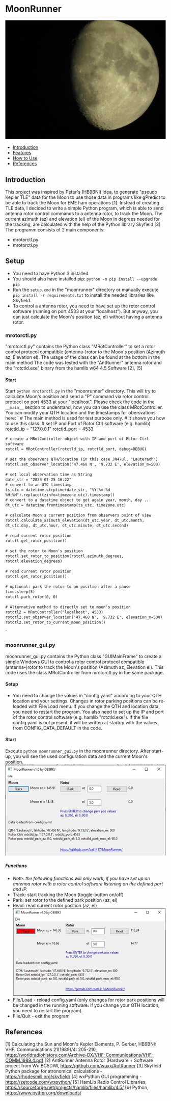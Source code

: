 # MoonRunner
![Pic from Moon per 30.8.2009 by OE9BKJ](https://github.com/bat1417/MoonRunner/blob/main/moonrunner/moon.png)
 * [Introduction](#Introduction)
 * [Features](#Features)
 * [How to Use](#How-to-use)
 * [References](#References)

## Introduction
This project was inspired by Peter's (HB9BNI) idea, to generate "pseudo Kepler TLE" data for the Moon to use those data in programs like gPredict to be able to track the Moon for EME ham operations [1].
Instead of creating TLE data, I decided to write a simple Python program, which is able to send antenna rotor control commands to a antenna rotor, to track the Moon.
The current azimuth (az) and elevation (el) of the Moon in degrees needed for the tracking, are calculated with the help of the Python library Skyfield [3]
The programm consists of 2 main components:
- mrotorctl.py 
- mrotorctl.py

## Setup
- You need to have Python 3 installed.
- You should also have installed pip: `python -m pip install --upgrade pip`
- Run the `setup.cmd` in the "moonrunner" directory or manually execute `pip install -r requirements.txt` to install the needed libraries like Skyfield.
- To control a antenna rotor, you need to have set up the rotor control software (running on port 4533 at your "localhost"). But anyway, you can just calculate the Moon's position (az, el) without having a antenna rotor.

### mrotorctl.py
"mrotorctl.py" contains the Python class "MRotController" to set a rotor control protocol compatible (antenna-)rotor to the Moon's position (Azimuth az, Elevation el).
The usage of the class can be found at the bottom in the main method
The code was tested with the "AntRunner" antenna rotor and the "rotctld.exe" binary from the hamlib w64 4.5 Software [2], [5]
#### Start
Start `python mrotorctl.py` in the "moonrunner" directory. This will try to calculate Moon's position and send a "P" command via rotor control protocol on port 4533 at your "localhost".
Please check the code in the `__main__` section to understand, how you can use the class MRotController. You can modify your QTH location and the timestamps for obersvations here:
` 
    # The main method is used for test purpose only.
    # It shows you how to use this class.
    # set IP and Port of Rotor Ctrl software (e.g. hamlib)
    rotctld_ip = "127.0.0.1"
    rotctld_port = 4533

    # create a MRotController object with IP and port of Rotor Ctrl software
    rotctl = MRotController(rotctld_ip, rotctld_port, debug=DEBUG)

    # set the observers QTH/location (in this case JN47ul, "Lauterach")
    rotctl.set_observer_location('47.468 N', '9.732 E', elevation_m=500)

    # set local observation time as String
    date_str = "2023-07-25 16:22"
    # convert to an UTC timestamp
    ts_utc = datetime.strptime(date_str, "%Y-%m-%d %H:%M").replace(tzinfo=timezone.utc).timestamp()
    # convert to a datetime object to get again year, month, day ...
    dt_utc = datetime.fromtimestamp(ts_utc, timezone.utc)

    # calculate Moon's current position from observers point of view
    rotctl.calculate_azimuth_elevation(dt_utc.year, dt_utc.month, dt_utc.day, dt_utc.hour, dt_utc.minute, dt_utc.second)

    # read current rotor position
    rotctl.get_rotor_position()

    # set the rotor to Moon's position
    rotctl.set_rotor_to_position(rotctl.azimuth_degrees, rotctl.elevation_degrees)

    # read current rotor position
    rotctl.get_rotor_position()

    # optional: park the rotor to an position after a pause
    time.sleep(5)
    rotctl.park_rotor(0, 0)

    # Alternative method to directly set to moon's position
    rotctl2 = MRotController("localhost", 4533)
    rotctl2.set_observer_location('47.468 N', '9.732 E', elevation_m=500)
    rotctl2.set_rotor_to_current_moon_position()
`

###  moonrunner_gui.py 
 moonrunner_gui.py contains the Python class "GUIMainFrame" to create a simple Windows GUI to control a rotor control protocol compatible (antenna-)rotor to track the Moon's position (Azimuth az, Elevation el).
This code uses the class MRotController from mrotorctl.py in the same package.
#### Setup
- You need to change the values in "config.yaml" according to your QTH location and your settings.
  Changes in rotor parking positions can be re-loaded with File/Load menu.
  If you change the QTH and location data, you need to restart the program.
  You also need to set up the IP and port of the rotor control software (e.g. hamlib "rotctld.exe").
  If the file config.yaml is not present, it will be written at startup  with the values from CONFIG_DATA_DEFAULT in the code. 
#### Start
Execute `python moonrunner_gui.py` in the moonrunner directory.
After start-up, you will see the used configuration data and the current Moon's position.
![Screenshot after startup](https://github.com/bat1417/MoonRunner/blob/main/moonrunner/Screen1_Start.jpg)
##### Functions
- *Note: the following functions will only work, if you have set up an antenna rotor with a rotor control software listening on the defined port and IP.*
- Track: start tracking the Moon (toggle-button on/off)
- Park: set rotor to the defined park position (az, el)
- Read: read current rotor position (az, el)
![Screenshot while tracking](https://github.com/bat1417/MoonRunner/blob/main/moonrunner/Screen2_Track.jpg)
- File/Load - reload config.yaml (only changes for rotor park positions will be changed in the running software. If you change your QTH location, you need to restart the program).
- File/Quit - exit the program

## References
[1] Calculating the Sun and Moon's Kepler Elements, P. Gerber, HB9BNI: VHF. Communications 21(1989)/4: 205-210, https://worldradiohistory.com/Archive-DX/VHF-Communications/VHF-COMM.1989.4.pdf
[2] AntRunner Antenna Rotor (Hardware + Software project from Wu BG5DIW, https://github.com/wuxx/AntRunner
[3] Skyfield Python package for atronomical calculations - https://rhodesmill.org/skyfield/
[4] wxPython GUI programming - https://zetcode.com/wxpython/
[5] HamLib Radio Control Libraries, https://sourceforge.net/projects/hamlib/files/hamlib/4.5/
[6] Python, https://www.python.org/downloads/

